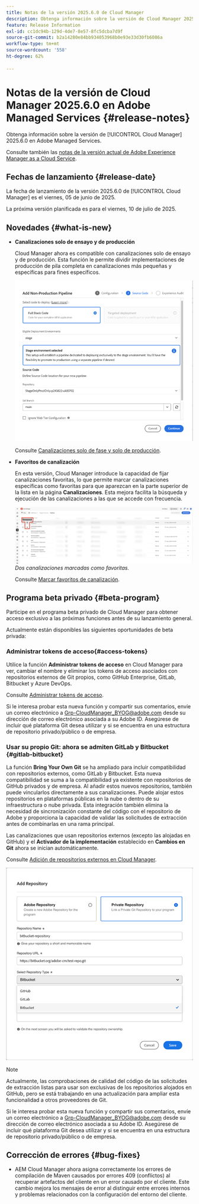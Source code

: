 ```yaml
---
title: Notas de la versión 2025.6.0 de Cloud Manager
description: Obtenga información sobre la versión de Cloud Manager 2025.5.0 en Adobe Managed Services.
feature: Release Information
exl-id: cc1dc94b-129d-4de7-8e57-8fc5dcba7d9f
source-git-commit: b2a14280e84bb934053968b0e93e33d30fb6086a
workflow-type: tm+mt
source-wordcount: '558'
ht-degree: 62%

---
```


# Notas de la versión de Cloud Manager 2025.6.0 en Adobe Managed Services {#release-notes}

<!-- RELEASE WIKI  https://wiki.corp.adobe.com/display/DMSArchitecture/Cloud+Manager+2025.04.0+Release -->

Obtenga información sobre la versión de [!UICONTROL Cloud Manager] 2025.6.0 en Adobe Managed Services.

Consulte también las [notas de la versión actual de Adobe Experience Manager as a Cloud Service](https://experienceleague.adobe.com/es/docs/experience-manager-cloud-service/content/release-notes/home).

## Fechas de lanzamiento {#release-date}

La fecha de lanzamiento de la versión 2025.6.0 de [!UICONTROL Cloud Manager] es el viernes, 05 de junio de 2025.

<!-- There are no significant new features or bug fixes in the May Cloud Manager release. -->

La próxima versión planificada es para el viernes, 10 de julio de 2025.

<!-- SAVE FOR FUTURE POSSIBLE USE There are no significant new features or bug fixes in the May Cloud Manager release. -->


## Novedades {#what-is-new}

* **Canalizaciones solo de ensayo y de producción**

  Cloud Manager ahora es compatible con canalizaciones solo de ensayo y de producción. Esta función le permite dividir implementaciones de producción de pila completa en canalizaciones más pequeñas y específicas para fines específicos. <!-- This feature went into GA from Private beta in the June 5, 2025 CM release -->

  ![Agregar cuadro de diálogo de canalización que no sea de producción con el botón de opción Código de pila completa seleccionado y el entorno de ensayo seleccionado](/help/release-notes/assets/add-non-production-pipeline.png)

  Consulte [Canalizaciones solo de fase y solo de producción](/help/using/stage-prod-only.md).

* **Favoritos de canalización**

  En esta versión, Cloud Manager introduce la capacidad de fijar canalizaciones favoritas, lo que permite marcar canalizaciones específicas como favoritas para que aparezcan en la parte superior de la lista en la página **Canalizaciones**. Esta mejora facilita la búsqueda y ejecución de las canalizaciones a las que se accede con frecuencia. <!-- CMGR-68293 -->

  ![Canalizaciones marcadas como favoritas](/help/release-notes/assets/pipeline-favorites.png) *Dos canalizaciones marcadas como favoritas.*

  Consulte [Marcar favoritos de canalización](/help/using/managing-pipelines.md#pipeline-favorites).


## Programa beta privado {#beta-program}

Participe en el programa beta privado de Cloud Manager para obtener acceso exclusivo a las próximas funciones antes de su lanzamiento general.

Actualmente están disponibles las siguientes oportunidades de beta privada:


### Administrar tokens de acceso{#access-tokens}

Utilice la función **Administrar tokens de acceso** en Cloud Manager para ver, cambiar el nombre y eliminar los tokens de acceso asociados con repositorios externos de Git propios, como GitHub Enterprise, GitLab, Bitbucket y Azure DevOps.

Consulte [Administrar tokens de acceso](/help/managing-code/manage-access-tokens.md).

Si le interesa probar esta nueva función y compartir sus comentarios, envíe un correo electrónico a [Grp-CloudManager_BYOG@adobe.com](mailto:Grp-CloudManager_BYOG@adobe.com) desde su dirección de correo electrónico asociada a su Adobe ID. Asegúrese de incluir qué plataforma Git desea utilizar y si se encuentra en una estructura de repositorio privado/público o de empresa.


### Usar su propio Git: ahora se admiten GitLab y Bitbucket {#gitlab-bitbucket}

La función **Bring Your Own Git** se ha ampliado para incluir compatibilidad con repositorios externos, como GitLab y Bitbucket. Esta nueva compatibilidad se suma a la compatibilidad ya existente con repositorios de GitHub privados y de empresa. Al añadir estos nuevos repositorios, también puede vincularlos directamente a sus canalizaciones. Puede alojar estos repositorios en plataformas públicas en la nube o dentro de su infraestructura o nube privada. Esta integración también elimina la necesidad de sincronización constante del código con el repositorio de Adobe y proporciona la capacidad de validar las solicitudes de extracción antes de combinarlas en una rama principal.

Las canalizaciones que usan repositorios externos (excepto las alojadas en GitHub) y el **Activador de la implementación** establecido en **Cambios en Git** ahora se inician automáticamente.

Consulte [Adición de repositorios externos en Cloud Manager](/help/managing-code/external-repositories.md).

![Cuadro de diálogo Añadir repositorio](/help/release-notes/assets/repositories-add-release-notes.png)

>[!NOTE]
>
>Actualmente, las comprobaciones de calidad del código de las solicitudes de extracción listas para usar son exclusivas de los repositorios alojados en GitHub, pero se está trabajando en una actualización para ampliar esta funcionalidad a otros proveedores de Git.

Si le interesa probar esta nueva función y compartir sus comentarios, envíe un correo electrónico a [Grp-CloudManager_BYOG@adobe.com](mailto:Grp-CloudManager_BYOG@adobe.com) desde su dirección de correo electrónico asociada a su Adobe ID. Asegúrese de incluir qué plataforma Git desea utilizar y si se encuentra en una estructura de repositorio privado/público o de empresa.


## Corrección de errores {#bug-fixes}

* AEM Cloud Manager ahora asigna correctamente los errores de compilación de Maven causados por errores 409 (conflictos) al recuperar artefactos del cliente en un error causado por el cliente. Este cambio mejora los mensajes de error al distinguir entre errores internos y problemas relacionados con la configuración del entorno del cliente. <!-- CMGR-66673 -->

<!--
Known Issues {#known-issues}

* A -->
